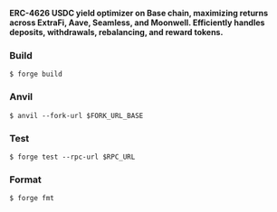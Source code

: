 **ERC-4626 USDC yield optimizer on Base chain, maximizing returns across ExtraFi, Aave, Seamless, and Moonwell. Efficiently handles deposits, withdrawals, rebalancing, and reward tokens.**

### Build

```shell
$ forge build
```
### Anvil

```shell
$ anvil --fork-url $FORK_URL_BASE
```

### Test

```shell
$ forge test --rpc-url $RPC_URL
```

### Format

```shell
$ forge fmt
```
